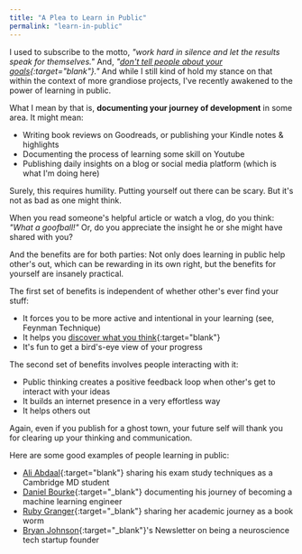```yaml
---
title: "A Plea to Learn in Public"
permalink: "learn-in-public"
---
```


I used to subscribe to the motto, *"work hard in silence and let the results speak for themselves."* And, *"[don't tell people about your goals](/dont-share-your-goals){:target="blank"}."* And while I still kind of hold my stance on that within the context of more grandiose projects, I've recently awakened to the power of learning in public.

What I mean by that is, **documenting your journey of development** in some area. It might mean:

- Writing book reviews on Goodreads, or publishing your Kindle notes & highlights
- Documenting the process of learning some skill on Youtube
- Publishing daily insights on a blog or social media platform (which is what I'm doing here)

Surely, this requires humility. Putting yourself out there can be scary. But it's not as bad as one might think.

When you read someone's helpful article or watch a vlog, do you think: *"What a goofball!"* Or, do you appreciate the insight he or she might have shared with you?

And the benefits are for both parties: Not only does learning in public help other's out, which can be rewarding in its own right, but the benefits for yourself are insanely practical.

The first set of benefits is independent of whether other's ever find your stuff:

- It forces you to be more active and intentional in your learning (see, Feynman Technique)
- It helps you [discover what you think](https://broman.blog/know-what-you-believe){:target="blank"}
- It's fun to get a bird's-eye view of your progress

The second set of benefits involves people interacting with it:

- Public thinking creates a positive feedback loop when other's get to interact with your ideas
- It builds an internet presence in a very effortless way
- It helps others out

Again, even if you publish for a ghost town, your future self will thank you for clearing up your thinking and communication.

Here are some good examples of people learning in public:

- [Ali Abdaal](https://www.youtube.com/watch?v=ukLnPbIffxE){:target="blank"} sharing his exam study techniques as a Cambridge MD student
- [Daniel Bourke](https://www.youtube.com/channel/UCr8O8l5cCX85Oem1d18EezQ){:target="_blank"} documenting his journey of becoming a machine learning engineer
- [Ruby Granger](https://www.youtube.com/channel/UC6a8lp6vaCMhUVXPyynhjUA){:target="_blank"} sharing her academic journey as a book worm
- [Bryan Johnson](https://medium.com/@bryan_johnson){:target="_blank"}'s Newsletter on being a neuroscience tech startup founder
